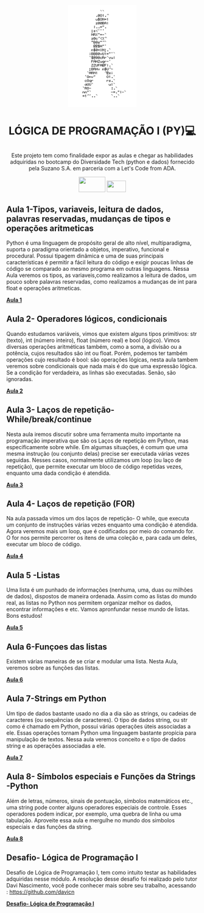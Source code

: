 <p align="center">
<img width="180px" height= 269 src=https://github.com/ElizangelaStudent/-L-GICA-DE-PROGRAMA-O-I-PY-/blob/3ada955ac03cec07b6173afaf1152dc7851f5434/homem%20letra.gif

</p>

  # <p align="center"> **LÓGICA DE PROGRAMAÇÃO I (PY)💻**
</p>

<p align="center"> Este projeto tem como finalidade expor as aulas e chegar as habilidades adquiridas no bootcamp do Diversidade Tech (python e dados) fornecido pela Suzano S.A. em parceria com a Let's Code from ADA.</p>

<p align="center">
<img width="70px" height= 40 src=https://github.com/ElizangelaStudent/L-GICA-DE-PROGRAMA-O-I-PY-/blob/103c4302c09169b794bdf7b4f6207fa637f5320e/log%20suzano.png />
<img width="50px" height= 30 src=https://github.com/ElizangelaStudent/L-GICA-DE-PROGRAMA-O-I-PY-/blob/c0a773c80eb372f4384cdeefa1ee51461da8bc36/ADA.jpeg />




 
 ## Aula 1-Tipos, variaveis, leitura de dados, palavras reservadas, mudanças de tipos e operações aritmeticas

   Python é uma linguagem de propósito geral de alto nível, multiparadigma, suporta o paradigma orientado a objetos, imperativo, funcional e procedural. Possui tipagem dinâmica e uma de suas principais características é permitir a fácil leitura do código e exigir poucas linhas de código se comparado ao mesmo programa em outras linguagens. Nessa Aula veremos os tipos, as variaveis,como realizamos a leitura de dados, um pouco sobre palavras reservadas, como realizamos a mudanças de int para float e operações aritmeticas.
   
   **[Aula 1](https://github.com/ElizangelaStudent/L-GICA-DE-PROGRAMA-O-I-PY-/blob/8fc437f686c392f343e5e693b756091bc3d67cfa/Aula_1_tipos,_variaveis,_leitura_de_dados,_palavras_reservadas,_mudan%C3%A7as_de_tipos_e_opera%C3%A7%C3%B5es_aritmeticas.ipynb)**
  
 ## Aula 2- Operadores lógicos, condicionais
 
 Quando estudamos variáveis, vimos que existem alguns tipos primitivos: str (texto), int (número inteiro), float (número real) e bool (lógico). Vimos diversas operações aritméticas também, como a soma, a divisão ou a potência, cujos resultados são int ou float. Porém, podemos ter também operações cujo resultado é bool: são operações lógicas, nesta aula tambem veremos sobre condicionais que nada mais é do que uma expressão lógica. Se a condição for verdadeira, as linhas são executadas. Senão, são ignoradas.
 
 
 **[Aula 2](https://github.com/ElizangelaStudent/L-GICA-DE-PROGRAMA-O-I-PY-/blob/8fc437f686c392f343e5e693b756091bc3d67cfa/Aula_2_Operadores_l%C3%B3gicos,_condicionais.ipynb)**
 
 ## Aula 3- Laços de repetição- While/break/continue
 
 Nesta aula iremos discutir sobre uma ferramenta muito importante na programação imperativa que são os Laços de repetição em Python, mas especificamente sobre while. Em algumas situações, é comum que uma mesma instrução (ou conjunto delas) precise ser executada várias vezes seguidas. Nesses casos, normalmente utilizamos um loop (ou laço de repetição), que permite executar um bloco de código repetidas vezes, enquanto uma dada condição é atendida.  


 
 **[Aula 3](https://github.com/ElizangelaStudent/L-GICA-DE-PROGRAMA-O-I-PY-/blob/8fc437f686c392f343e5e693b756091bc3d67cfa/Aula_3_La%C3%A7os_de_repeti%C3%A7%C3%A3o_While_break_continue.ipynb)**
 
 ## Aula 4- Laços de repetição (FOR)
 
 Na aula passada vimos um dos laços de repetição- O while, que executa um conjunto de instruções várias vezes enquanto uma condição é atendida. Agora veremos mais um loop, que é codificados por meio do comando for. O for nos permite percorrer os itens de uma coleção e, para cada um deles, executar um bloco de código.
 
 **[Aula 4](https://github.com/ElizangelaStudent/L-GICA-DE-PROGRAMA-O-I-PY-/blob/8fc437f686c392f343e5e693b756091bc3d67cfa/Aula_4_La%C3%A7os_de_repeti%C3%A7%C3%A3o_(FOR).ipynb)**
 
 ## Aula 5 -Listas
 
 Uma lista é um punhado de informações (nenhuma, uma, duas ou milhões de dados), dispostos de maneira ordenada. Assim como as listas do mundo real, as listas no Python nos permitem organizar melhor os dados, encontrar informações e etc.
 Vamos apronfundar nesse mundo de listas. Bons estudos!
 
 
 
 **[Aula 5](https://github.com/ElizangelaStudent/L-GICA-DE-PROGRAMA-O-I-PY-/blob/8fc437f686c392f343e5e693b756091bc3d67cfa/Aula_5_Listas.ipynb)**
 
 ## Aula 6-Funçoes das listas
 
 Existem várias maneiras de se criar e modular uma lista. Nesta Aula, veremos sobre as funções das listas.
 
 
 **[Aula 6](https://github.com/ElizangelaStudent/L-GICA-DE-PROGRAMA-O-I-PY-/blob/8fc437f686c392f343e5e693b756091bc3d67cfa/Aula_6_Fun%C3%A7oes_das_listas.ipynb)**
 
 ## Aula 7-Strings em Python
 
 Um tipo de dados bastante usado no dia a dia são as strings, ou cadeias de caracteres (ou sequências de caracteres). O tipo de dados string, ou str como é chamado em Python, possui várias operações úteis associadas a ele. Essas operações tornam Python uma linguagem bastante propícia para manipulação de textos. Nessa aula veremos conceito e o tipo de dados string e as operações associadas a ele.
 
 
 
 **[Aula 7](https://github.com/ElizangelaStudent/L-GICA-DE-PROGRAMA-O-I-PY-/blob/8fc437f686c392f343e5e693b756091bc3d67cfa/Aula_7_Strings_em_Python.ipynb)**
 
 ## Aula 8- Símbolos especiais  e Funções da Strings -Python
 
 Além de letras, números, sinais de pontuação, símbolos matemáticos etc., uma string pode conter alguns operadores especiais de controle. Esses operadores podem indicar, por exemplo, uma quebra de linha ou uma tabulação. Aproveite essa aula e mergulhe no mundo dos simbolos especiais e das funções da string. 
 
 **[Aula 8](https://github.com/ElizangelaStudent/L-GICA-DE-PROGRAMA-O-I-PY-/blob/8fc437f686c392f343e5e693b756091bc3d67cfa/Aula_8_S%C3%ADmbolos_especiais_e_Fun%C3%A7%C3%B5es_da_Strings_Python.ipynb)**
 
## Desafio- Lógica de Programação I

Desafio de Lógica de Programação I, tem como intuito testar as habilidades adquiridas nesse módulo. A resolução desse desafio foi realizado pelo tutor Davi Nascimento, você pode conhecer mais sobre seu trabalho, acessando : https://github.com/davicn

**[Desafio- Lógica de Programação I](https://github.com/ElizangelaStudent/L-GICA-DE-PROGRAMA-O-I-PY-/blob/58fc90ecc1253b68693cb29597cfb585b88ea170/Desafio_L%C3%B3gica_de_Programa%C3%A7%C3%A3o_I.ipynb)**
